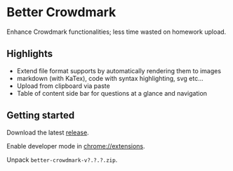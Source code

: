 # Better Crowdmark
Enhance Crowdmark functionalities; less time wasted on homework upload.

## Highlights
- Extend file format supports by automatically rendering them to images
 - markdown (with KaTex), code with syntax highlighting, svg etc...
- Upload from clipboard via paste
- Table of content side bar for questions at a glance and navigation

 

## Getting started 

Download the latest [release](https://github.com/Newish0/better-crowdmark/releases). 

Enable developer mode in [chrome://extensions](chrome://extensions).

Unpack `better-crowdmark-v?.?.?.zip`.
